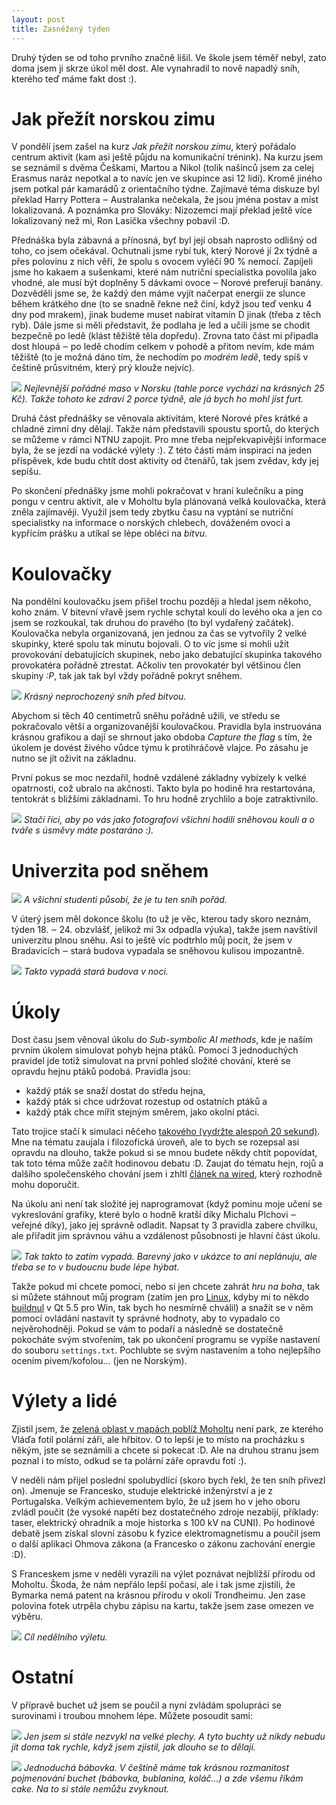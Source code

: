 ```yaml
---
layout: post
title: Zasněžený týden
---
```


Druhý týden se od toho prvního značně lišil. Ve škole jsem téměř nebyl, zato doma jsem ji skrze úkol měl dost. Ale vynahradil to nově napadlý sníh, kterého teď máme fakt dost :).

# Jak přežít norskou zimu

V pondělí jsem zašel na kurz *Jak přežít norskou zimu*, který pořádalo centrum aktivit (kam asi ještě půjdu na komunikační trénink). Na kurzu jsem se seznámil s dvěma Češkami, Martou a Nikol (tolik našinců jsem za celej Erasmus naráz nepotkal a to navíc jen ve skupince asi 12 lidí). Kromě jiného jsem potkal pár kamarádů z orientačního týdne. Zajímavé téma diskuze byl překlad Harry Pottera ‒ Australanka nečekala, že jsou jména postav a míst lokalizovaná. A poznámka pro Slováky: Nizozemci mají překlad ještě více lokalizovaný než mi, Ron Lasička všechny pobavil :D.

Přednáška byla zábavná a přínosná, byť byl její obsah naprosto odlišný od toho, co jsem očekával. Ochutnali jsme rybí tuk, který Norové jí 2x týdně a přes polovinu z nich věří, že spolu s ovocem vyléčí 90 % nemocí. Zapíjeli jsme ho kakaem a sušenkami, které nám nutriční specialistka povolila jako vhodné, ale musí být doplněny 5 dávkami ovoce ‒ Norové preferují banány. Dozvěděli jsme se, že každý den máme vyjít načerpat energii ze slunce během krátkého dne (to se snadně řekne než činí, když jsou teď venku 4 dny pod mrakem), jinak budeme muset nabírat vitamín D jinak (třeba z těch ryb). Dále jsme si měli představit, že podlaha je led a učili jsme se chodit bezpečně po ledě (klást těžiště těla dopředu). Zrovna tato část mi připadla dost hloupá ‒ po ledě chodím celkem v pohodě a přitom nevím, kde mám těžiště (to je možná dáno tím, že nechodím po *modrém ledě*, tedy spíš v češtině průsvitném, který prý klouže nejvíc).

![](https://raw.githubusercontent.com/Bender250/bender250.github.io/master/images/snowy_week/salmon.JPG)
*Nejlevnější pořádné maso v Norsku (tahle porce vychází na krásných 25 Kč). Takže tohoto ke zdraví 2 porce týdně, ale já bych ho mohl jíst furt.*

Druhá část přednášky se věnovala aktivitám, které Norové přes krátké a chladné zimní dny dělají. Takže nám představili spoustu sportů, do kterých se můžeme v rámci NTNU zapojit. Pro mne třeba nejpřekvapivější informace byla, že se jezdí na vodácké výlety :). Z této části mám inspiraci na jeden příspěvek, kde budu chtít dost aktivity od čtenářů, tak jsem zvědav, kdy jej sepíšu.

Po skončení přednášky jsme mohli pokračovat v hraní kulečníku a ping pongu v centru aktivit, ale v Moholtu byla plánovaná velká koulovačka, která zněla zajímavěji. Využil jsem tedy zbytku času na vyptání se nutriční specialistky na informace o norských chlebech, dováženém ovoci a kypřícím prášku a utíkal se lépe obléci na *bitvu*.

# Koulovačky

Na pondělní koulovačku jsem přišel trochu později a hledal jsem někoho, koho znám. V bitevní vřavě jsem rychle schytal kouli do levého oka a jen co jsem se rozkoukal, tak druhou do pravého (to byl vydařený začátek). Koulovačka nebyla organizovaná, jen jednou za čas se vytvořily 2 velké skupinky, které spolu tak minutu bojovali. O to víc jsme si mohli užít provokování debatujících skupinek, nebo jako debatující skupinka takového provokatéra pořádně ztrestat. Ačkoliv ten provokatér byl většinou člen skupiny *:P*, tak jak tak byl vždy pořádně pokryt sněhem.

![](https://raw.githubusercontent.com/Bender250/bender250.github.io/master/images/snowy_week/battle_place.jpg)
*Krásný neprochozený sníh před bitvou.*

Abychom si těch 40 centimetrů sněhu pořádně užili, ve středu se pokračovalo větší a organizovanější koulovačkou. Pravidla byla instruována krásnou grafikou a dají se shrnout jako obdoba *Capture the flag* s tím, že úkolem je dovést živého vůdce týmu k protihráčově vlajce. Po zásahu je nutno se jít oživit na základnu.

První pokus se moc nezdařil, hodně vzdálené základny vybízely k velké opatrnosti, což ubralo na akčnosti. Takto byla po hodině hra restartována, tentokrát s bližšími základnami. To hru hodně zrychlilo a boje zatraktivnilo.

![](https://raw.githubusercontent.com/Bender250/bender250.github.io/master/images/snowy_week/attack.JPG)
*Stačí říci, aby po vás jako fotografovi všichni hodili sněhovou kouli a o tváře s úsměvy máte postaráno :).*

# Univerzita pod sněhem

![](https://raw.githubusercontent.com/Bender250/bender250.github.io/master/images/snowy_week/school_day.jpg)
*A všichni studenti působí, že je tu ten sníh pořád.*

V úterý jsem měl dokonce školu (to už je věc, kterou tady skoro neznám, týden 18. ‒ 24. obzvlášť, jelikož mi 3x odpadla výuka), takže jsem navštívil univerzitu plnou sněhu. Asi to ještě víc podtrhlo můj pocit, že jsem v Bradavicích ‒ stará budova vypadala se sněhovou kulisou impozantně.

![](https://raw.githubusercontent.com/Bender250/bender250.github.io/master/images/snowy_week/school.jpg)
*Takto vypadá stará budova v noci.*

# Úkoly

Dost času jsem věnoval úkolu do *Sub-symbolic AI methods*, kde je naším prvním úkolem simulovat pohyb hejna ptáků. Pomocí 3 jednoduchých pravidel jde totiž simulovat na první pohled složité chování, které se opravdu hejnu ptáků podobá. Pravidla jsou:

 * každý pták se snaží dostat do středu hejna,
 * každý pták si chce udržovat rozestup od ostatních ptáků a
 * každý pták chce mířit stejným směrem, jako okolní ptáci.

Tato trojice stačí k simulaci něčeho [takového (vydržte alespoň 20 sekund)](https://www.youtube.com/watch?v=M028vafB0l8). Mne na tématu zaujala i filozofická úroveň, ale to bych se rozepsal asi opravdu na dlouho, takže pokud si se mnou budete někdy chtít popovídat, tak toto téma může začít hodinovou debatu :D. Zaujat do tématu hejn, rojů a dalšího společenského chování jsem i zhltl [článek na wired](http://www.wired.com/2013/03/powers-of-swarms/), který rozhodně mohu doporučit.

Na úkolu ani není tak složité jej naprogramovat (když pominu moje učení se vykreslování grafiky, které bylo o hodně kratší díky Michalu Plchovi ‒ veřejné díky), jako jej správně odladit. Napsat ty 3 pravidla zabere chvilku, ale přiřadit jim správnou váhu a vzdálenost působnosti je hlavní část úkolu.

![](https://raw.githubusercontent.com/Bender250/bender250.github.io/master/images/snowy_week/swarm.png)
*Tak takto to zatím vypadá. Barevný jako v ukázce to ani neplánuju, ale třeba se to v budoucnu bude lépe hýbat.*

Takže pokud mi chcete pomoci, nebo si jen chcete zahrát *hru na boha*, tak si můžete stáhnout můj program  (zatím jen pro [Linux](https://github.com/Bender250/ntnu-ai/releases/download/v0.1/swarm_linux_v0.1), kdyby mi to někdo [buildnul](https://github.com/Bender250/ntnu-ai) v Qt 5.5 pro Win, tak bych ho nesmírně chválil) a snažit se v něm pomocí ovládání nastavit ty správné hodnoty, aby to vypadalo co nejvěrohodněji. Pokud se vám to podaří a následně se dostatečně pokocháte svým stvořením, tak po ukončení programu se vypíše nastavení do souboru `settings.txt`. Pochlubte se svým nastavením a toho nejlepšího ocením pivem/kofolou... (jen ne Norským).

# Výlety a lidé

Zjistil jsem, že [zelená oblast v mapách poblíž Moholtu](https://mapy.cz/s/qnqN) není park, ze kterého Vláďa fotil polární záři, ale hřbitov. O to lepší je to místo na procházku s někým, jste se seznámili a chcete si pokecat :D. Ale na druhou stranu jsem poznal i to místo, odkud se ta polární záře opravdu fotí :).

V neděli nám přijel poslední spolubydlící (skoro bych řekl, že ten sníh přivezl on). Jmenuje se Francesko, studuje elektrické inženýrství a je z Portugalska. Velkým achievementem bylo, že už jsem ho v jeho oboru zvládl poučit (že vysoké napětí bez dostatečného zdroje nezabíjí, příklady: taser, elektrický ohradník a moje historka s 100 kV na CUNI). Po hodinové debatě jsem získal slovní zásobu k fyzice elektromagnetismu a poučil jsem o další aplikaci Ohmova zákona (a Francesko o zákonu zachování energie :D).

S Franceskem jsme v neděli vyrazili na výlet poznávat nejbližší přírodu od Moholtu. Škoda, že nám nepřálo lepší počasí, ale i tak jsme zjistili, že Bymarka nemá patent na krásnou přírodu v okolí Trondheimu. Jen zase polovina fotek utrpěla chybu zápisu na kartu, takže jsem zase omezen ve výběru.

![](https://raw.githubusercontent.com/Bender250/bender250.github.io/master/images/snowy_week/hytta.JPG)
*Cíl nedělního výletu.*

# Ostatní

V přípravě buchet už jsem se poučil a nyní zvládám spolupráci se surovinami i troubou mnohem lépe. Můžete posoudit sami:

![](https://raw.githubusercontent.com/Bender250/bender250.github.io/master/images/snowy_week/cake1.JPG)
*Jen jsem si stále nezvykl na velké plechy. A tyto buchty už nikdy nebudu jít doma tak rychle, když jsem zjistil, jak dlouho se to dělají.*


![](https://raw.githubusercontent.com/Bender250/bender250.github.io/master/images/snowy_week/cake2.JPG)
*Jednoduchá bábovka. V češtině máme tak krásnou rozmanitost pojmenování buchet (bábovka, bublanina, koláč...) a zde všemu říkám cake. Na to si stále nemůžu zvyknout.*
